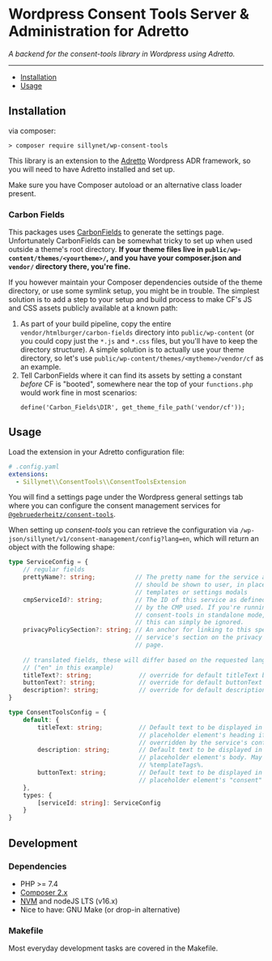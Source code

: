 # Wordpress Consent Tools Server & Administration for Adretto

_A backend for the consent-tools library in Wordpress using Adretto._

---

 - [Installation](#installation)
 - [Usage](#usage)

## Installation

via composer:
```shell
> composer require sillynet/wp-consent-tools
```

This library is an extension to the [Adretto](https://github.com/asillywalk/adretto)
Wordpress ADR framework, so you will need to have Adretto installed and set up.

Make sure you have Composer autoload or an alternative class loader present.

### Carbon Fields

This packages uses [CarbonFields](https://docs.carbonfields.net/) to generate
the settings page. Unfortunately CarbonFields can be somewhat tricky to set up
when used outside a theme's root directory.
**If your theme files live in `public/wp-content/themes/<yourtheme>/`, and you
have your composer.json and `vendor/` directory there, you're fine.**

If you however maintain your Composer dependencies outside of the theme 
directory, or use some symlink setup, you might be in trouble. The simplest
solution is to add a step to your setup and build process to make CF's JS and 
CSS assets publicly available at a known path:

1. As part of your build pipeline, copy the entire `vendor/htmlburger/carbon-fields`
   directory into `public/wp-content` (or you could copy just the `*.js` and
   `*.css` files, but you'll have to keep the directory structure). A simple
   solution is to actually use your theme directory, so let's use
   `public/wp-content/themes/<mytheme>/vendor/cf` as an example.
2. Tell CarbonFields where it can find its assets by setting a constant _before_
   CF is "booted", somewhere near the top of your `functions.php` would work
   fine in most scenarios: 
   ```
   define('Carbon_Fields\DIR', get_theme_file_path('vendor/cf'));
   ```


## Usage

Load the extension in your Adretto configuration file:

```yaml
# .config.yaml
extensions:
  - Sillynet\\ConsentTools\\ConsentToolsExtension
```

You will find a settings page under the Wordpress general settings tab where 
you can configure the consent management services for
[`@gebruederheitz/consent-tools`](https://www.npmjs.com/package/@gebruederheitz/consent-tools).

When setting up _consent-tools_ you can retrieve the configuration via
`/wp-json/sillynet/v1/consent-management/config?lang=en`, which will return an
object with the following shape:

```typescript
type ServiceConfig = {
    // regular fields
    prettyName?: string;           // The pretty name for the service as it
                                   // should be shown to user, in placeholder
                                   // templates or settings modals
    cmpServiceId?: string;         // The ID of this service as defined by
                                   // by the CMP used. If you're running
                                   // consent-tools in standalone mode,
                                   // this can simply be ignored.
    privacyPolicySection?: string; // An anchor for linking to this specific
                                   // service's section on the privacy policy
                                   // page.
    
    // translated fields, these will differ based on the requested language
    // ("en" in this example)
    titleText?: string;             // override for default titleText below
    buttonText?: string;            // override for default buttonText below
    description?: string;           // override for default description below
}

type ConsentToolsConfig = {
    default: {
        titleText: string;          // Default text to be displayed in the
                                    // placeholder element's heading if not
                                    // overridden by the service's config.
        description: string;        // Default text to be displayed in the
                                    // placeholder element's body. May contain
                                    // %templateTags%.
        buttonText: string;         // Default text to be displayed in the
                                    // placeholder element's "consent" button.
    },
    types: {
        [serviceId: string]: ServiceConfig
    }
}
```

## Development

### Dependencies

- PHP >= 7.4
- [Composer 2.x](https://getcomposer.org)
- [NVM](https://github.com/nvm-sh/nvm) and nodeJS LTS (v16.x)
- Nice to have: GNU Make (or drop-in alternative)

### Makefile

Most everyday development tasks are covered in the Makefile.
